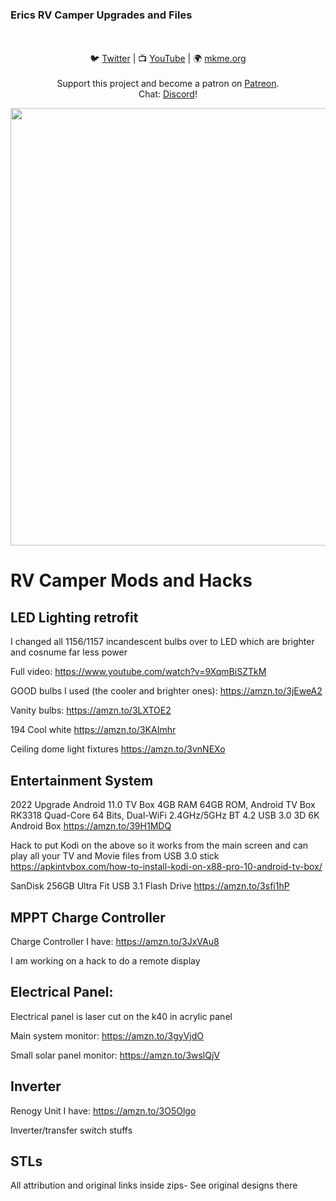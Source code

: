 ### Erics RV Camper Upgrades and Files

<p align="center">
<br>
<br>🐦 <a href="https://twitter.com/mkmeorg">Twitter</a>
| 📺 <a href="https://www.youtube.com/mkmeorg">YouTube</a>
| 🌍 <a href="http://www.mkme.org">mkme.org</a><br>
<br>
Support this project and become a patron on <a href="https://www.patreon.com/EricWilliam">Patreon</a>.<br>
Chat: <a href="https://discord.gg/j9S4Fgv">Discord</a></b>!
</p>
<img src="https://images-na.ssl-images-amazon.com/images/I/61nI5zbFUpL._SL1000_.jpg" width="700"/>


# RV Camper Mods and Hacks


## LED Lighting retrofit 

I changed all 1156/1157 incandescent bulbs over to LED which are brighter and cosnume far less power

Full video: https://www.youtube.com/watch?v=9XqmBiSZTkM

GOOD bulbs I used (the cooler and brighter ones): https://amzn.to/3jEweA2

Vanity bulbs: https://amzn.to/3LXTOE2

194 Cool white https://amzn.to/3KAImhr

Ceiling dome light fixtures https://amzn.to/3vnNEXo

## Entertainment System

2022 Upgrade Android 11.0 TV Box 4GB RAM 64GB ROM, Android TV Box RK3318 Quad-Core 64 Bits, Dual-WiFi 2.4GHz/5GHz BT 4.2 USB 3.0 3D 6K Android Box https://amzn.to/39H1MDQ

Hack to put Kodi on the above so it works from the main screen and can play all your TV and Movie files from USB 3.0 stick https://apkintvbox.com/how-to-install-kodi-on-x88-pro-10-android-tv-box/

SanDisk 256GB Ultra Fit USB 3.1 Flash Drive https://amzn.to/3sfi1hP


## MPPT Charge Controller 

Charge Controller I have: https://amzn.to/3JxVAu8

I am working on a hack to do a remote display


## Electrical Panel: 

Electrical panel is laser cut on the k40 in acrylic panel 

Main system monitor: https://amzn.to/3gyVjdO

Small solar panel monitor: https://amzn.to/3wslQjV

## Inverter 

Renogy Unit I have: https://amzn.to/3O5Olgo

Inverter/transfer switch stuffs 

## STLs

All attribution and original links inside zips- See original designs there

